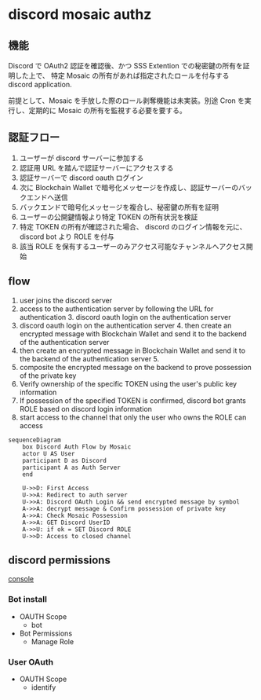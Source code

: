 # discord mosaic authz

## 機能

Discord で OAuth2 認証を確認後、かつ SSS Extention での秘密鍵の所有を証明した上で、
特定 Mosaic の所有があれば指定されたロールを付与する discord application.

前提として、Mosaic を手放した際のロール剥奪機能は未実装。別途 Cron を実行し、定期的に Mosaic の所有を監視する必要を要する。

## 認証フロー

1. ユーザーが discord サーバーに参加する
2. 認証用 URL を踏んで認証サーバーにアクセスする
3. 認証サーバーで discord oauth ログイン
4. 次に Blockchain Wallet で暗号化メッセージを作成し、認証サーバーのバックエンドへ送信
5. バックエンドで暗号化メッセージを複合し、秘密鍵の所有を証明
6. ユーザーの公開鍵情報より特定 TOKEN の所有状況を検証
7. 特定 TOKEN の所有が確認された場合、 discord のログイン情報を元に、 discord bot より ROLE を付与
8. 該当 ROLE を保有するユーザーのみアクセス可能なチャンネルへアクセス開始

## flow

1. user joins the discord server
2. access to the authentication server by following the URL for authentication 3. discord oauth login on the authentication server
3. discord oauth login on the authentication server 4. then create an encrypted message with Blockchain Wallet and send it to the backend of the authentication server
4. then create an encrypted message in Blockchain Wallet and send it to the backend of the authentication server 5.
5. composite the encrypted message on the backend to prove possession of the private key
6. Verify ownership of the specific TOKEN using the user's public key information
7. If possession of the specified TOKEN is confirmed, discord bot grants ROLE based on discord login information
8. start access to the channel that only the user who owns the ROLE can access

```mermaid
sequenceDiagram
    box Discord Auth Flow by Mosaic
    actor U AS User
    participant D as Discord
    participant A as Auth Server
    end

    U->>D: First Access
    U->>A: Redirect to auth server
    U->>A: Discord OAuth Login && send encrypted message by symbol
    A->>A: decrypt message & Confirm possession of private key
    A->>A: Check Mosaic Possession
    A->>A: GET Discord UserID
    A->>U: if ok = SET Discord ROLE
    U->>D: Access to closed channel
```

## discord permissions

[console](https://discord.com/developers/applications)

### Bot install

- OAUTH Scope
  - bot
- Bot Permissions
  - Manage Role

### User OAuth

- OAUTH Scope
  - identify
